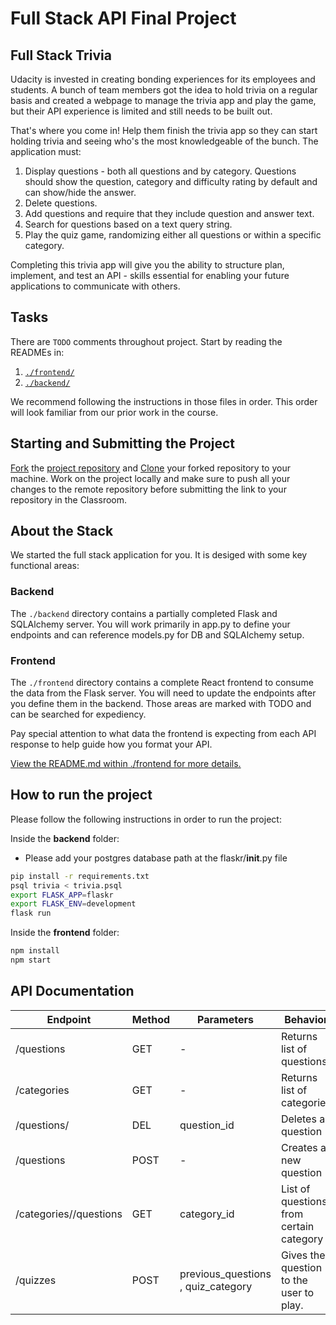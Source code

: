 # Full Stack API Final Project

## Full Stack Trivia

Udacity is invested in creating bonding experiences for its employees and students. A bunch of team members got the idea to hold trivia on a regular basis and created a  webpage to manage the trivia app and play the game, but their API experience is limited and still needs to be built out. 

That's where you come in! Help them finish the trivia app so they can start holding trivia and seeing who's the most knowledgeable of the bunch. The application must:

1) Display questions - both all questions and by category. Questions should show the question, category and difficulty rating by default and can show/hide the answer. 
2) Delete questions.
3) Add questions and require that they include question and answer text.
4) Search for questions based on a text query string.
5) Play the quiz game, randomizing either all questions or within a specific category. 

Completing this trivia app will give you the ability to structure plan, implement, and test an API - skills essential for enabling your future applications to communicate with others. 

## Tasks

There are `TODO` comments throughout project. Start by reading the READMEs in:

1. [`./frontend/`](./frontend/README.md)
2. [`./backend/`](./backend/README.md)

We recommend following the instructions in those files in order. This order will look familiar from our prior work in the course.

## Starting and Submitting the Project

[Fork](https://help.github.com/en/articles/fork-a-repo) the [project repository]() and [Clone](https://help.github.com/en/articles/cloning-a-repository) your forked repository to your machine. Work on the project locally and make sure to push all your changes to the remote repository before submitting the link to your repository in the Classroom. 

## About the Stack

We started the full stack application for you. It is desiged with some key functional areas:

### Backend

The `./backend` directory contains a partially completed Flask and SQLAlchemy server. You will work primarily in app.py to define your endpoints and can reference models.py for DB and SQLAlchemy setup. 

### Frontend

The `./frontend` directory contains a complete React frontend to consume the data from the Flask server. You will need to update the endpoints after you define them in the backend. Those areas are marked with TODO and can be searched for expediency. 

Pay special attention to what data the frontend is expecting from each API response to help guide how you format your API. 

[View the README.md within ./frontend for more details.](./frontend/README.md)



## How to run the project

Please follow the following instructions in order to run the project:

Inside the **backend** folder:

* Please add your postgres database path at the flaskr/__init__.py file

```bash
pip install -r requirements.txt
psql trivia < trivia.psql
export FLASK_APP=flaskr
export FLASK_ENV=development
flask run
```

Inside the **frontend** folder:

```bash
npm install
npm start
```



## API Documentation

| Endpoint                   | Method | Parameters                         | Behavior                                |
| -------------------------- | ------ | ---------------------------------- | --------------------------------------- |
| /questions                 | GET    | -                                  | Returns list of questions               |
| /categories                | GET    | -                                  | Returns list of categories              |
| /questions/<id>            | DEL    | question_id                        | Deletes a question                      |
| /questions                 | POST   | -                                  | Creates a new question                  |
| /categories/<id>/questions | GET    | category_id                        | List of questions from certain category |
| /quizzes                   | POST   | previous_questions , quiz_category | Gives the question to the user to play. |

